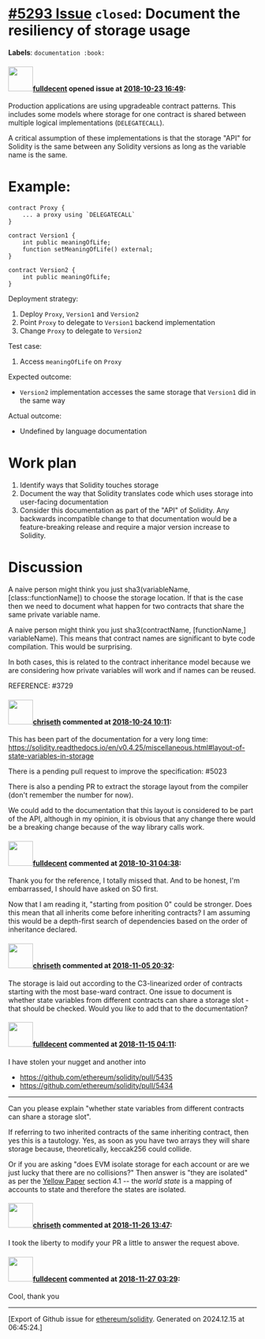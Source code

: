 # [\#5293 Issue](https://github.com/ethereum/solidity/issues/5293) `closed`: Document the resiliency of storage usage
**Labels**: `documentation :book:`


#### <img src="https://avatars.githubusercontent.com/u/382183?u=499298f335f6f4f2b2498c3510275590dd8e67fc&v=4" width="50">[fulldecent](https://github.com/fulldecent) opened issue at [2018-10-23 16:49](https://github.com/ethereum/solidity/issues/5293):

Production applications are using upgradeable contract patterns. This includes some models where storage for one contract is shared between multiple logical implementations (`DELEGATECALL`).

A critical assumption of these implementations is that the storage "API" for Solidity is the same between any Solidity versions as long as the variable name is the same.

# Example:

```solidity
contract Proxy {
    ... a proxy using `DELEGATECALL`
}

contract Version1 {
    int public meaningOfLife;
    function setMeaningOfLife() external;
}

contract Version2 {
    int public meaningOfLife;
}
```

Deployment strategy:

1. Deploy `Proxy`, `Version1` and `Version2`
2. Point `Proxy` to delegate to `Version1` backend implementation
3. Change `Proxy` to delegate to `Version2`

Test case:

1. Access `meaningOfLife` on `Proxy`

Expected outcome:

* `Version2` implementation accesses the same storage that `Version1` did in the same way

Actual outcome:

* Undefined by language documentation

# Work plan

1. Identify ways that Solidity touches storage
2. Document the way that Solidity translates code which uses storage into user-facing documentation
3. Consider this documentation as part of the "API" of Solidity. Any backwards incompatible change to that documentation would be a feature-breaking release and require a major version increase to Solidity.

# Discussion

A naive person might think you just sha3(variableName, [class::functionName]) to choose the storage location. If that is the case then we need to document what happen for two contracts that share the same private variable name.

A naive person might think you just sha3(contractName, [functionName,] variableName). This means that contract names are significant to byte code compilation. This would be surprising.

In both cases, this is related to the contract inheritance model because we are considering how private variables will work and if names can be reused.

REFERENCE: #3729 

#### <img src="https://avatars.githubusercontent.com/u/9073706?v=4" width="50">[chriseth](https://github.com/chriseth) commented at [2018-10-24 10:11](https://github.com/ethereum/solidity/issues/5293#issuecomment-432597767):

This has been part of the documentation for a very long time: https://solidity.readthedocs.io/en/v0.4.25/miscellaneous.html#layout-of-state-variables-in-storage

There is a pending pull request to improve the specification: #5023 

There is also a pending PR to extract the storage layout from the compiler (don't remember the number for now).

We could add to the documentation that this layout is considered to be part of the API, although in my opinion, it is obvious that any change there would be a breaking change because of the way library calls work.

#### <img src="https://avatars.githubusercontent.com/u/382183?u=499298f335f6f4f2b2498c3510275590dd8e67fc&v=4" width="50">[fulldecent](https://github.com/fulldecent) commented at [2018-10-31 04:38](https://github.com/ethereum/solidity/issues/5293#issuecomment-434558533):

Thank you for the reference, I totally missed that. And to be honest, I'm embarrassed, I should have asked on SO first.

Now that I am reading it, "starting from position 0" could be stronger. Does this mean that all inherits come before inheriting contracts? I am assuming this would be a depth-first search of dependencies based on the order of inheritance declared.

#### <img src="https://avatars.githubusercontent.com/u/9073706?v=4" width="50">[chriseth](https://github.com/chriseth) commented at [2018-11-05 20:32](https://github.com/ethereum/solidity/issues/5293#issuecomment-436024612):

The storage is laid out according to the C3-linearized order of contracts starting with the most base-ward contract. One issue to document is whether state variables from different contracts can share a storage slot - that should be checked. Would you like to add that to the documentation?

#### <img src="https://avatars.githubusercontent.com/u/382183?u=499298f335f6f4f2b2498c3510275590dd8e67fc&v=4" width="50">[fulldecent](https://github.com/fulldecent) commented at [2018-11-15 04:11](https://github.com/ethereum/solidity/issues/5293#issuecomment-438910942):

I have stolen your nugget and another into

* https://github.com/ethereum/solidity/pull/5435
* https://github.com/ethereum/solidity/pull/5434

---

Can you please explain "whether state variables from different contracts can share a storage slot". 

If referring to two inherited contracts of the same inheriting contract, then yes this is a tautology. Yes, as soon as you have two arrays they will share storage because, theoretically, keccak256 could collide.

Or if you are asking "does EVM isolate storage for each account or are we just lucky that there are no collisions?" Then answer is "they are isolated" as per the [Yellow Paper](https://ethereum.github.io/yellowpaper/paper.pdf) section 4.1 -- the *world state* is a mapping of accounts to state and therefore the states are isolated.

#### <img src="https://avatars.githubusercontent.com/u/9073706?v=4" width="50">[chriseth](https://github.com/chriseth) commented at [2018-11-26 13:47](https://github.com/ethereum/solidity/issues/5293#issuecomment-441644187):

I took the liberty to modify your PR a little to answer the request above.

#### <img src="https://avatars.githubusercontent.com/u/382183?u=499298f335f6f4f2b2498c3510275590dd8e67fc&v=4" width="50">[fulldecent](https://github.com/fulldecent) commented at [2018-11-27 03:29](https://github.com/ethereum/solidity/issues/5293#issuecomment-441888599):

Cool, thank you


-------------------------------------------------------------------------------



[Export of Github issue for [ethereum/solidity](https://github.com/ethereum/solidity). Generated on 2024.12.15 at 06:45:24.]
